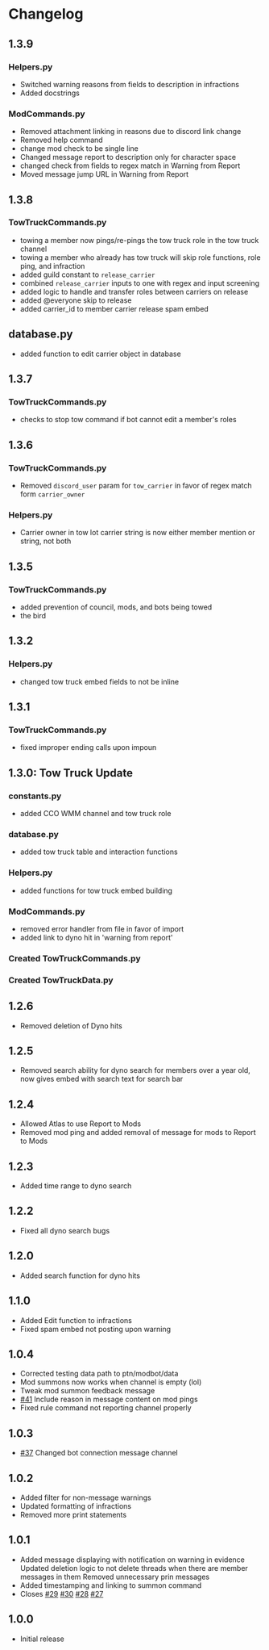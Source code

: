 # Changelog
## 1.3.9
### Helpers.py
- Switched warning reasons from fields to description in infractions
- Added docstrings
### ModCommands.py
- Removed attachment linking in reasons due to discord link change
- Removed help command
- change mod check to be single line
- Changed message report to description only for character space
- changed check from fields to regex match in Warning from Report
- Moved message jump URL in Warning from Report
## 1.3.8
### TowTruckCommands.py
- towing a member now pings/re-pings the tow truck role in the tow truck channel
- towing a member who already has tow truck will skip role functions, role ping, and infraction
- added guild constant to `release_carrier`
- combined `release_carrier` inputs to one with regex and input screening
- added logic to handle and transfer roles between carriers on release
- added @everyone skip to release
- added carrier_id to member carrier release spam embed

## database.py
- added function to edit carrier object in database
## 1.3.7
### TowTruckCommands.py
- checks to stop tow command if bot cannot edit a member's roles

## 1.3.6
### TowTruckCommands.py
- Removed `discord_user` param for `tow_carrier` in favor of regex match form `carrier_owner`

### Helpers.py
- Carrier owner in tow lot carrier string is now either member mention or string, not both
## 1.3.5
### TowTruckCommands.py
- added prevention of council, mods, and bots being towed
- the bird

## 1.3.2
### Helpers.py
- changed tow truck embed fields to not be inline

## 1.3.1
### TowTruckCommands.py
- fixed improper ending calls upon impoun

## 1.3.0: Tow Truck Update
### constants.py
- added CCO WMM channel and tow truck role

### database.py
- added tow truck table and interaction functions

### Helpers.py
- added functions for tow truck embed building
### ModCommands.py
- removed error handler from file in favor of import
- added link to dyno hit in 'warning from report'
### Created TowTruckCommands.py
### Created TowTruckData.py
## 1.2.6
- Removed deletion of Dyno hits
## 1.2.5
- Removed search ability for dyno search for members over a year old, now gives embed with search text for search bar
## 1.2.4
- Allowed Atlas to use Report to Mods
- Removed mod ping and added removal of message for mods to Report to Mods
## 1.2.3
- Added time range to dyno search
## 1.2.2
- Fixed all dyno search bugs
## 1.2.0
- Added search function for dyno hits
## 1.1.0
- Added Edit function to infractions
- Fixed spam embed not posting upon warning

## 1.0.4
- Corrected testing data path to ptn/modbot/data
- Mod summons now works when channel is empty (lol)
- Tweak mod summon feedback message
- [#41](https://github.com/PilotsTradeNetwork/ModBot/issues/41) Include reason in message content on mod pings
- Fixed rule command not reporting channel properly


## 1.0.3
- [#37](https://github.com/PilotsTradeNetwork/ModBot/issues/37) Changed bot connection message channel


## 1.0.2
- Added filter for non-message warnings
- Updated formatting of infractions
- Removed more print statements


## 1.0.1
- Added message displaying with notification on warning in evidence Updated deletion logic to not delete threads when there are member messages in them Removed unnecessary prin messages
- Added timestamping and linking to summon command
- Closes [#29](https://github.com/PilotsTradeNetwork/ModBot/issues/29) [#30](https://github.com/PilotsTradeNetwork/ModBot/issues/30) [#28](https://github.com/PilotsTradeNetwork/ModBot/issues/28) [#27](https://github.com/PilotsTradeNetwork/ModBot/issues/27)


## 1.0.0
- Initial release
